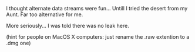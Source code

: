 I thought alternate data streams were fun... Untill I tried the desert from my Aunt. Far too alternative for me.

More seriously... I was told there was no leak here.

(hint for people on MacOS X computers: just rename the .raw extention to a .dmg one)
